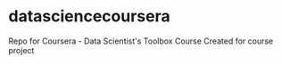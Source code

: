# datasciencecoursera
Repo for Coursera - Data Scientist's Toolbox Course
Created for course project
